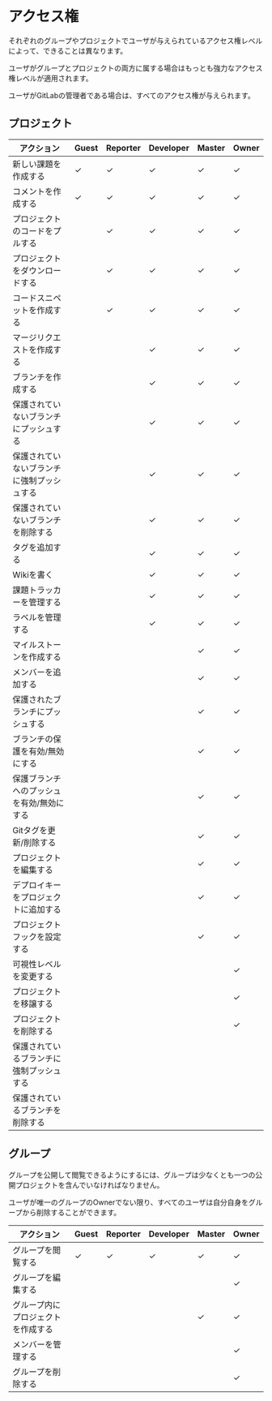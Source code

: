 # アクセス権

それぞれのグループやプロジェクトでユーザが与えられているアクセス権レベルによって、できることは異なります。

ユーザがグループとプロジェクトの両方に属する場合はもっとも強力なアクセス権レベルが適用されます。

ユーザがGitLabの管理者である場合は、すべてのアクセス権が与えられます。

## プロジェクト

| アクション                                 | Guest   | Reporter   | Developer   | Master   | Owner  |
|--------------------------------------------|---------|------------|-------------|----------|--------|
| 新しい課題を作成する                       | ✓       | ✓          | ✓           | ✓        | ✓      |
| コメントを作成する                         | ✓       | ✓          | ✓           | ✓        | ✓      |
| プロジェクトのコードをプルする             |         | ✓          | ✓           | ✓        | ✓      |
| プロジェクトをダウンロードする             |         | ✓          | ✓           | ✓        | ✓      |
| コードスニペットを作成する                 |         | ✓          | ✓           | ✓        | ✓      |
| マージリクエストを作成する                 |         |            | ✓           | ✓        | ✓      |
| ブランチを作成する                         |         |            | ✓           | ✓        | ✓      |
| 保護されていないブランチにプッシュする     |         |            | ✓           | ✓        | ✓      |
| 保護されていないブランチに強制プッシュする |         |            | ✓           | ✓        | ✓      |
| 保護されていないブランチを削除する         |         |            | ✓           | ✓        | ✓      |
| タグを追加する                             |         |            | ✓           | ✓        | ✓      |
| Wikiを書く                                 |         |            | ✓           | ✓        | ✓      |
| 課題トラッカーを管理する                   |         |            | ✓           | ✓        | ✓      |
| ラベルを管理する                           |         |            | ✓           | ✓        | ✓      |
| マイルストーンを作成する                   |         |            |             | ✓        | ✓      |
| メンバーを追加する                         |         |            |             | ✓        | ✓      |
| 保護されたブランチにプッシュする           |         |            |             | ✓        | ✓      |
| ブランチの保護を有効/無効にする            |         |            |             | ✓        | ✓      |
| 保護ブランチへのプッシュを有効/無効にする  |         |            |             | ✓        | ✓      |
| Gitタグを更新/削除する                     |         |            |             | ✓        | ✓      |
| プロジェクトを編集する                     |         |            |             | ✓        | ✓      |
| デプロイキーをプロジェクトに追加する       |         |            |             | ✓        | ✓      |
| プロジェクトフックを設定する               |         |            |             | ✓        | ✓      |
| 可視性レベルを変更する                     |         |            |             |          | ✓      |
| プロジェクトを移譲する                     |         |            |             |          | ✓      |
| プロジェクトを削除する                     |         |            |             |          | ✓      |
| 保護されているブランチに強制プッシュする   |         |            |             |          |        |
| 保護されているブランチを削除する           |         |            |             |          |        |

## グループ

グループを公開して閲覧できるようにするには、グループは少なくとも一つの公開プロジェクトを含んでいなければなりません。

ユーザが唯一のグループのOwnerでない限り、すべてのユーザは自分自身をグループから削除することができます。

| アクション                         | Guest | Reporter | Developer | Master | Owner |
|------------------------------------|-------|----------|-----------|--------|-------|
| グループを閲覧する                 | ✓     | ✓        | ✓         | ✓      | ✓     |
| グループを編集する                 |       |          |           |        | ✓     |
| グループ内にプロジェクトを作成する |       |          |           | ✓      | ✓     |
| メンバーを管理する                 |       |          |           |        | ✓     |
| グループを削除する                 |       |          |           |        | ✓     |

